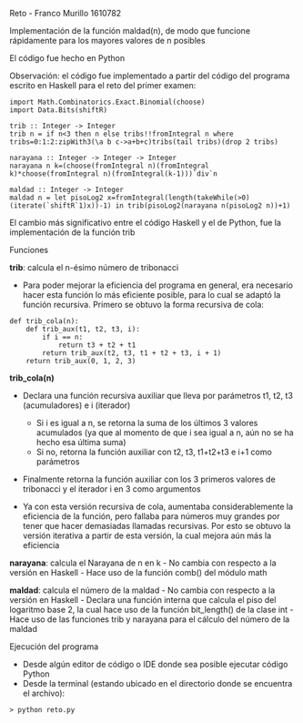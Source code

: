Reto - Franco Murillo 1610782

Implementación de la función maldad(n), de modo que funcione rápidamente para los mayores valores de n posibles

El código fue hecho en Python

Observación: el código fue implementado a partir del código del programa escrito en Haskell para el reto del primer examen:

```
import Math.Combinatorics.Exact.Binomial(choose)
import Data.Bits(shiftR)

trib :: Integer -> Integer
trib n = if n<3 then n else tribs!!fromIntegral n where tribs=0:1:2:zipWith3(\a b c->a+b+c)tribs(tail tribs)(drop 2 tribs)

narayana :: Integer -> Integer -> Integer
narayana n k=(choose(fromIntegral n)(fromIntegral k)*choose(fromIntegral n)(fromIntegral(k-1)))`div`n

maldad :: Integer -> Integer
maldad n = let pisoLog2 x=fromIntegral(length(takeWhile(>0)(iterate(`shiftR`1)x))-1) in trib(pisoLog2(narayana n(pisoLog2 n))+1)
```

El cambio más significativo entre el código Haskell y el de Python, fue la implementación de la función trib

Funciones

__trib__: calcula el n-ésimo número de tribonacci

- Para poder mejorar la eficiencia del programa en general, era necesario hacer esta función lo más eficiente posible, para lo cual se adaptó la función recursiva. Primero se obtuvo la forma recursiva de cola:

```
def trib_cola(n):
    def trib_aux(t1, t2, t3, i):
        if i == n:
            return t3 + t2 + t1
        return trib_aux(t2, t3, t1 + t2 + t3, i + 1)
    return trib_aux(0, 1, 2, 3)
```

__trib_cola(n)__
- Declara una función recursiva auxiliar que lleva por parámetros t1, t2, t3 (acumuladores) e i (iterador)
  - Si i es igual a n, se retorna la suma de los últimos 3 valores acumulados (ya que al momento de que i sea igual a n, aún no se ha hecho esa última suma)
  - Si no, retorna la función auxiliar con t2, t3, t1+t2+t3 e i+1 como parámetros
- Finalmente retorna la función auxiliar con los 3 primeros valores de tribonacci y el iterador i en 3 como argumentos

- Ya con esta versión recursiva de cola, aumentaba considerablemente la eficiencia de la función, pero fallaba para números muy grandes por tener que hacer demasiadas llamadas recursivas. Por esto se obtuvo la versión iterativa a partir de esta versión, la cual mejora aún más la eficiencia

__narayana__: calcula el Narayana de n en k
    - No cambia con respecto a la versión en Haskell
    - Hace uso de la función comb() del módulo math

__maldad__: calcula el número de la maldad
    - No cambia con respecto a la versión en Haskell
    - Declara una función interna que calcula el piso del logaritmo base 2, la cual hace uso de la función bit_length() de la clase int
    - Hace uso de las funciones trib y narayana para el cálculo del número de la maldad

 
Ejecución del programa
- Desde algún editor de código o IDE donde sea posible ejecutar código Python
- Desde la terminal (estando ubicado en el directorio donde se encuentra el archivo):
  
```
> python reto.py
```

